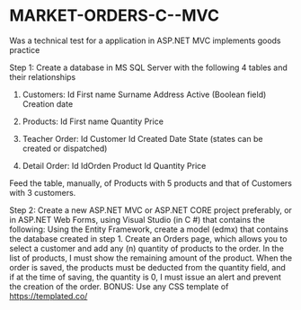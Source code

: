 # MARKET-ORDERS-C--MVC
Was a technical  test for a application in ASP.NET MVC implements goods practice 


Step 1:
Create a database in MS SQL Server with the following 4 tables and their relationships

1) Customers:
Id
First name
Surname
Address
Active (Boolean field)
Creation date

2) Products:
Id
First name
Quantity
Price

3) Teacher Order:
Id
Customer Id
Created Date
State (states can be created or dispatched)

4) Detail Order:
Id
IdOrden
Product Id
Quantity
Price

Feed the table, manually, of Products with 5 products and that of Customers with 3 customers.

Step 2:
Create a new ASP.NET MVC or ASP.NET CORE project preferably, or in ASP.NET Web Forms, using Visual Studio (in C #) that contains the following:
Using the Entity Framework, create a model (edmx) that contains the database created in step 1.
Create an Orders page, which allows you to select a customer and add any (n) quantity of products to the order.
In the list of products, I must show the remaining amount of the product.
When the order is saved, the products must be deducted from the quantity field, and if at the time of saving, the quantity is 0, I must issue an alert and prevent the creation of the order.
BONUS: Use any CSS template of https://templated.co/
